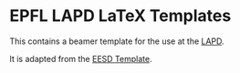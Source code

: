 # EPFL LAPD LaTeX Templates
This contains a beamer template for the use at the [LAPD](lapd.epfl.ch/).

It is adapted from the [EESD Template](https://www.overleaf.com/latex/templates/eesd-presentation-latex-template/sfqmhmqxhmjy).

